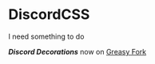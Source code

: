 # DiscordCSS
I need something to do


***Discord Decorations*** now on [Greasy Fork](https://greasyfork.org/en/scripts/457845-profile-decoration-script)
